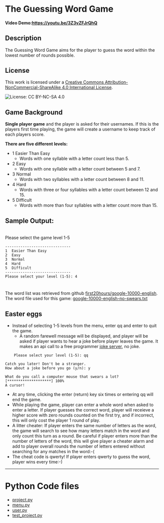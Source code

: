 # The Guessing Word Game
#### Video Demo:<https://youtu.be/3Z3vZFJrQhQ>


## **Description**
The Guessing Word Game aims for the player to guess the word within the lowest number of rounds possible.

## License

This work is licensed under a [Creative Commons Attribution-NonCommercial-ShareAlike 4.0 International License](https://creativecommons.org/licenses/by-nc-sa/4.0/).

![License: CC BY-NC-SA 4.0](https://licensebuttons.net/l/by-nc-sa/4.0/88x31.png)

## **Game Background**

**Single player game** and the player is asked for their usernames. If this is the players first time playing, the game will create a username to keep track of each players score.

**There are five different levels:**
- 1  Easier Than Easy
    - Words with one syllable with a letter count less than 5.
- 2  Easy
    - Words with one syllable with a letter count between  5 and 7.
- 3  Normal
    - Words with two syllables with a letter count between 8 and 11.
- 4  Hard
    - Words with three or four syllables with a letter count between 12 and 15.
- 5  Difficult
    - Words with more than four syllables with a letter count more than 15.

## Sample Output:
\
Please select the game level 1-5

    ------------------------------
    1  Easier Than Easy
    2  Easy
    3  Normal
    4  Hard
    5  Difficult
    ------------------------------
    Please select your level (1-5): 4

#
The word list was retrieved from github [first20hours/google-10000-english](https://github.com/first20hours/google-10000-english). The word file used for this game: [google-10000-english-no-swears.txt](https://raw.githubusercontent.com/first20hours/google-10000-english/refs/heads/master/google-10000-english-no-swears.txt)


## **Easter eggs**
- Instead of selecting 1-5 levels from the menu, enter qq and enter to quit the game.
    - A random farewell message will be displayed, and player will be asked if player wants to hear a joke before player leaves the game. It makes an api call to a free programmer [joke server](https://official-joke-api.appspot.com/jokes/programming/random), no joke.
```
    Please select your level (1-5): qq

Catch you later! Don't be a stranger.
How about a joke before you go (y/n): y

What do you call a computer mouse that swears a lot?
[********************] 100%
A cursor!
```

- At any time, clicking the enter (return) key six times or entering qq will end the game.
- While playing the game, player can enter a whole word when asked to enter a letter. If player guesses the correct word, player will receieve a higher score with zero rounds counted on the first try, and if incorrect, this will only cost the player 1 round of play.
- A litter cheater: If player enters the same number of letters as the word, the game will search to see how many letters match in the word and only count this turn as a round. Be careful if player enters more than the number of letters of the word, this will give player a cheater alarm and add to player overall rounds the number of letters entered without searching for any matches in the word:-(
- The cheat code is qwerty! If player enters qwerty to guess the word, player wins every time:-)
---
# **Python Code files**
- [project.py](project.md)
- [menu.py](menu.md)
- [user.py](user.md)
- [test_project.py](test_project.md)

